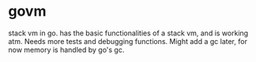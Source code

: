 # govm

stack vm in go. has the basic functionalities of a stack vm, and is working atm. 
Needs more tests and debugging functions. Might add a gc later, for now memory is 
handled by go's gc.

